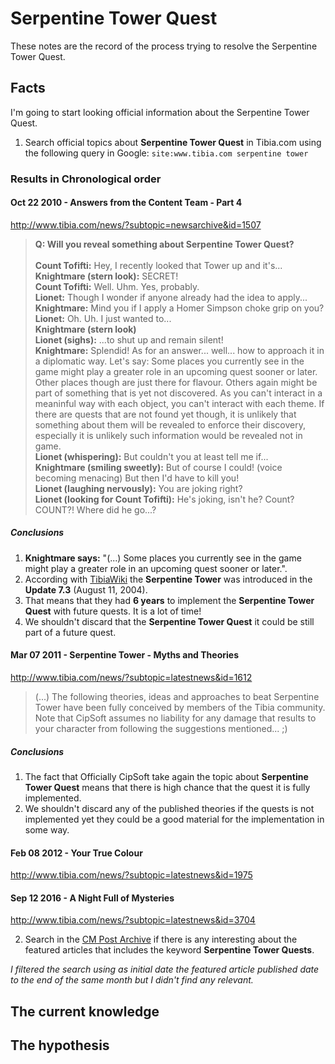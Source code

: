 # Serpentine Tower Quest
These notes are the record of the process trying to resolve the Serpentine Tower Quest.

## Facts
I'm going to start looking  official information about the Serpentine Tower Quest.

1) Search official topics about **Serpentine Tower Quest** in Tibia.com using the following query in Google:
`site:www.tibia.com serpentine tower`

### Results in Chronological order

#### Oct 22 2010 - Answers from the Content Team - Part 4
http://www.tibia.com/news/?subtopic=newsarchive&id=1507

>**Q: Will you reveal something about Serpentine Tower Quest?**</br></br>
>**Count Tofifti:** Hey, I recently looked that Tower up and it's...  
>**Knightmare (stern look):** SECRET!  
>**Count Tofifti:** Well. Uhm. Yes, probably.  
>**Lionet:** Though I wonder if anyone already had the idea to apply...  
>**Knightmare:** Mind you if I apply a Homer Simpson choke grip on you?  
>**Lionet:** Oh. Uh. I just wanted to...  
>**Knightmare (stern look)**  
>**Lionet (sighs):** ...to shut up and remain silent!  
>**Knightmare:** Splendid! As for an answer... well... how to approach it in a diplomatic way. Let's say: Some places you currently see in the game might play a greater role in an upcoming quest sooner or later. Other places though are just there for flavour. Others again might be part of something that is yet not discovered. As you can't interact in a meaninful way with each object, you can't interact with each theme. If there are quests that are not found yet though, it is unlikely that something about them will be revealed to enforce their discovery, especially it is unlikely such information would be revealed not in game.  
>**Lionet (whispering):** But couldn't you at least tell me if...  
>**Knightmare (smiling sweetly):** But of course I could! (voice becoming menacing) But then I'd have to kill you!  
>**Lionet (laughing nervously):** You are joking right?  
>**Lionet (looking for Count Tofifti):** He's joking, isn't he? Count? COUNT?! Where did he go...?  

##### Conclusions

1. **Knightmare says:** "(...) Some places you currently see in the game might play a greater role in an upcoming quest sooner or later.".
2. According with [TibiaWiki](http://tibia.wikia.com/wiki/Serpentine_Tower_Quest) the **Serpentine Tower** was introduced in the **Update 7.3** (August 11, 2004).
3. That means that they had **6 years** to implement the **Serpentine Tower Quest** with future quests. It is a lot of time!
4. We shouldn't discard that the **Serpentine Tower Quest** it could be still part of a future quest.

#### Mar 07 2011 - Serpentine Tower - Myths and Theories
http://www.tibia.com/news/?subtopic=latestnews&id=1612

>(...) The following theories, ideas and approaches to beat Serpentine Tower have been fully conceived by members of the Tibia community. Note that CipSoft assumes no liability for any damage that results to your character from following the suggestions mentioned... ;)

##### Conclusions
1. The fact that Officially CipSoft take again the topic about **Serpentine Tower Quest** means that there is high chance that the quest it is fully implemented.
2. We shouldn't discard any of the published theories if the quests is not implemented yet they could be a good material for the implementation in some way.

#### Feb 08 2012 - Your True Colour
http://www.tibia.com/news/?subtopic=latestnews&id=1975

#### Sep 12 2016 - A Night Full of Mysteries
http://www.tibia.com/news/?subtopic=latestnews&id=3704

2) Search in the [CM Post Archive](http://forum.tibia.com/forum/?subtopic=forum&action=cm_post_archive) if there is any interesting about the featured articles that includes the keyword **Serpentine Tower Quests**.

_I filtered the search using as initial date the featured article published date to the end of the same month but I didn't find any relevant._

## The current knowledge

## The hypothesis
